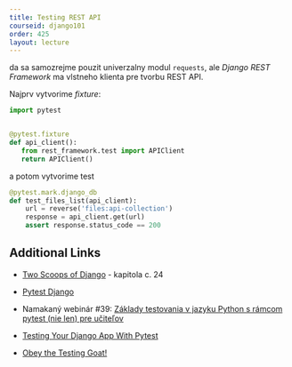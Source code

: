 ```yaml
---
title: Testing REST API
courseid: django101
order: 425
layout: lecture
---
```


da sa samozrejme pouzit univerzalny modul `requests`, ale _Django REST Framework_ ma vlstneho klienta pre tvorbu REST API.

Najprv vytvorime *fixture*:

```python
import pytest


@pytest.fixture
def api_client():
   from rest_framework.test import APIClient
   return APIClient()
```


a potom vytvorime test

```python
@pytest.mark.django_db
def test_files_list(api_client):
    url = reverse('files:api-collection')
    response = api_client.get(url)
    assert response.status_code == 200
```


## Additional Links

* [Two Scoops of Django](https://www.feldroy.com/books/two-scoops-of-django-3-x) - kapitola c. 24

* [Pytest Django](https://pytest-django.readthedocs.io/en/latest/)

* Namakaný webinár #39: [Základy testovania v jazyku Python s rámcom pytest (nie len) pre učiteľov](http://namakanyden.sk/webinars/2022.09-pytest.101.html)

* [Testing Your Django App With Pytest](https://djangostars.com/blog/django-pytest-testing/)

* [Obey the Testing Goat!](https://www.obeythetestinggoat.com/)

